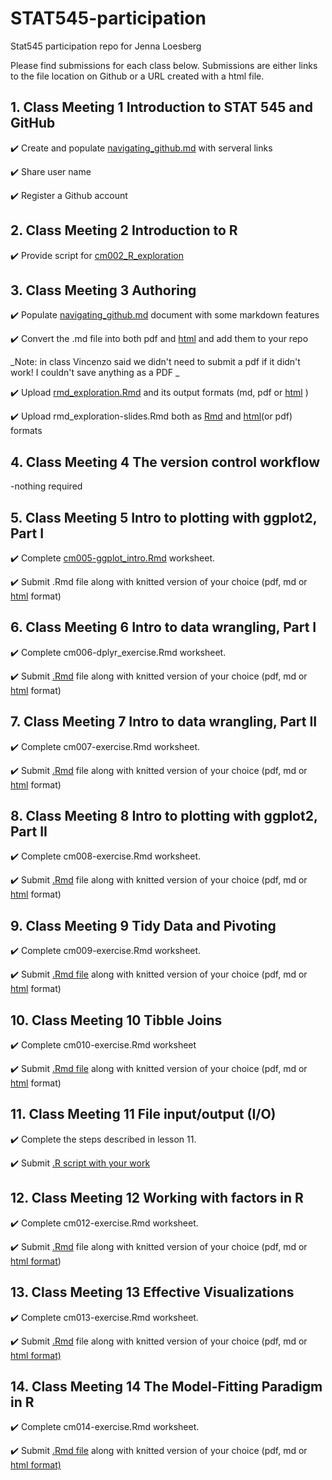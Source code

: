 # STAT545-participation

Stat545 participation repo for Jenna Loesberg

Please find submissions for each class below. Submissions are either links to the file location on Github or a URL created with a html file.

## 1. __Class Meeting 1__ Introduction to STAT 545 and GitHub

:heavy_check_mark: Create and populate [navigating_github.md](https://github.com/jloesberg/STAT545-participation/blob/master/weeks1_2/navigating_github.md) with serveral links

:heavy_check_mark: Share user name

:heavy_check_mark: Register a Github account

## 2. __Class Meeting 2__ Introduction to R

:heavy_check_mark: Provide script for [cm002_R_exploration](https://github.com/jloesberg/STAT545-participation/blob/master/weeks1_2/class2_R_exploration.R)

## 3. __Class Meeting 3__ Authoring

:heavy_check_mark: Populate [navigating_github.md](https://jloesberg.github.io/STAT545-participation/weeks1_2/navigating_github.html) document with some markdown features

:heavy_check_mark: Convert the .md file into both pdf and [html](https://jloesberg.github.io/STAT545-participation/weeks1_2/navigating_github.md) and add them to your repo

   _Note: in class Vincenzo said we didn't need to submit a pdf if it didn't work! I couldn't save anything as a PDF _
   
:heavy_check_mark: Upload [rmd_exploration.Rmd](https://github.com/jloesberg/STAT545-participation/blob/master/weeks1_2/rmd_exploration.Rmd) and its output formats (md, pdf or [html](https://jloesberg.github.io/STAT545-participation/weeks1_2/rmd_exploration.html) )

:heavy_check_mark: Upload rmd_exploration-slides.Rmd both as [Rmd](https://github.com/jloesberg/STAT545-participation/blob/master/weeks1_2/rmd_exploration_slides.Rmd) and [html](https://jloesberg.github.io/STAT545-participation/weeks1_2/rmd_exploration_slides.html)(or pdf) formats

## 4. __Class Meeting 4__ The version control workflow

-nothing required

## 5. __Class Meeting 5__ Intro to plotting with ggplot2, Part I

:heavy_check_mark: Complete [cm005-ggplot_intro.Rmd](https://github.com/jloesberg/STAT545-participation/blob/master/week3/jl005-exercise.Rmd) worksheet. 

:heavy_check_mark: Submit .Rmd file along with knitted version of your choice (pdf, md or [html](https://jloesberg.github.io/STAT545-participation/week3/jl005-exercise.html) format)

## 6. __Class Meeting 6__ Intro to data wrangling, Part I

:heavy_check_mark: Complete cm006-dplyr_exercise.Rmd worksheet.

:heavy_check_mark: Submit [.Rmd](https://github.com/jloesberg/STAT545-participation/blob/master/week3/jl006-exercise.Rmd) file along with knitted version of your choice (pdf, md or [html](https://jloesberg.github.io/STAT545-participation/week3/jl006-exercise.nb.html) format)

## 7. __Class Meeting 7__ Intro to data wrangling, Part II

:heavy_check_mark: Complete cm007-exercise.Rmd worksheet.

:heavy_check_mark: Submit [.Rmd](https://github.com/jloesberg/STAT545-participation/blob/master/week4/jl007_exercises.Rmd) file along with knitted version of your choice (pdf, md or [html](https://jloesberg.github.io/STAT545-participation/week4/jl007_exercises.html) format)

## 8. __Class Meeting 8__ Intro to plotting with ggplot2, Part II

:heavy_check_mark: Complete cm008-exercise.Rmd worksheet.

:heavy_check_mark: Submit [.Rmd](https://github.com/jloesberg/STAT545-participation/blob/master/week4/jl_008.Rmd) file along with knitted version of your choice (pdf, md or [html](https://jloesberg.github.io/STAT545-participation/week4/jl_008.html) format)

## 9. __Class Meeting 9__ Tidy Data and Pivoting

:heavy_check_mark: Complete cm009-exercise.Rmd worksheet. 

:heavy_check_mark: Submit [.Rmd file](https://github.com/jloesberg/STAT545-participation/blob/master/week5/jl009.Rmd) along with knitted version of your choice (pdf, md or [html](https://jloesberg.github.io/STAT545-participation/week5/jl009.nb.html) format)

## 10. __Class Meeting 10__ Tibble Joins

:heavy_check_mark: Complete cm010-exercise.Rmd worksheet

:heavy_check_mark: Submit [.Rmd file](https://github.com/jloesberg/STAT545-participation/blob/master/week5/jl010.Rmd) along with knitted version of your choice (pdf, md or [html](https://jloesberg.github.io/STAT545-participation/week5/jl010.html) format)

## 11. __Class Meeting 11__ File input/output (I/O)

:heavy_check_mark: Complete the steps described in lesson 11.

:heavy_check_mark: Submit [.R script with your work](https://github.com/jloesberg/STAT545-participation/blob/master/week5/jl_011.R)

## 12. __Class Meeting 12__ Working with factors in R

:heavy_check_mark: Complete cm012-exercise.Rmd worksheet.

:heavy_check_mark: Submit [.Rmd](https://github.com/jloesberg/STAT545-participation/blob/master/week6/jl012.Rmd) file along with knitted version of your choice (pdf, md or [html format](https://jloesberg.github.io/STAT545-participation/week6/jl012.html))

## 13. __Class Meeting 13__ Effective Visualizations

:heavy_check_mark: Complete cm013-exercise.Rmd worksheet. 

:heavy_check_mark: Submit [.Rmd](https://github.com/jloesberg/STAT545-participation/blob/master/week7/jl013.Rmd) file along with knitted version of your choice (pdf, md or [html format)](https://jloesberg.github.io/STAT545-participation/week7/jl013.html)

## 14. __Class Meeting 14__ The Model-Fitting Paradigm in R

:heavy_check_mark: Complete cm014-exercise.Rmd worksheet. 

:heavy_check_mark: Submit [.Rmd file](https://github.com/jloesberg/STAT545-participation/blob/master/week7/jl_14.Rmd) along with knitted version of your choice (pdf, md or [html format)](https://jloesberg.github.io/STAT545-participation/week7/jl_14.nb.html)



